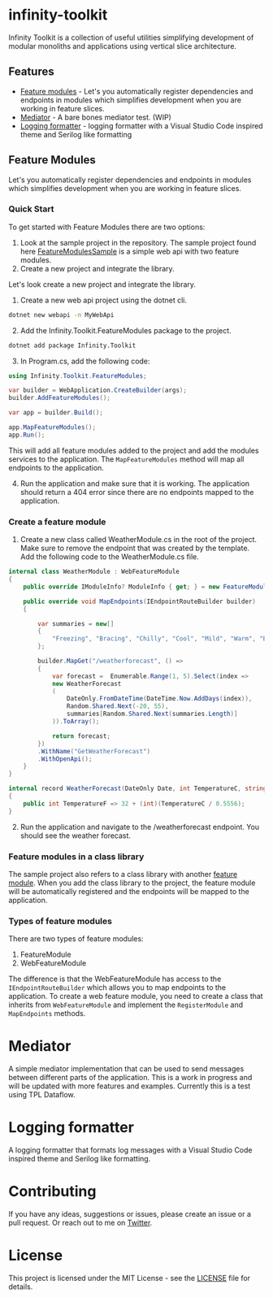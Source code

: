 # infinity-toolkit
Infinity Toolkit is a collection of useful utilities simplifying development of modular monoliths and applications using vertical slice architecture.

## Features
- [Feature modules](#feature-modules) - Let's you automatically register dependencies and endpoints in modules which simplifies development when you are working in feature slices.
- [Mediator](#mediator) - A bare bones mediator test. (WIP)
- [Logging formatter](#logging-formatter) - logging formatter with a Visual Studio Code inspired theme and Serilog like formatting

## Feature Modules
Let's you automatically register dependencies and endpoints in modules which simplifies development when you are working in feature slices.

### Quick Start
To get started with Feature Modules there are two options:
1. Look at the sample project in the repository. The sample project found here [FeatureModulesSample](samples/FeatureModulesSample) is a simple web api with two feature modules.
2. Create a new project and integrate the library.

Let's look create a new project and integrate the library.
1. Create a new web api project using the dotnet cli.
```bash
dotnet new webapi -n MyWebApi
```

2. Add the Infinity.Toolkit.FeatureModules package to the project.
```bash
dotnet add package Infinity.Toolkit
```

3. In Program.cs, add the following code:
```csharp
using Infinity.Toolkit.FeatureModules;

var builder = WebApplication.CreateBuilder(args);
builder.AddFeatureModules();

var app = builder.Build();

app.MapFeatureModules();
app.Run();
```

This will add all feature modules added to the project and add the modules services to the application. The `MapFeatureModules` method will map all endpoints to the application.

4. Run the application and make sure that it is working. The application should return a 404 error since there are no endpoints mapped to the application.

### Create a feature module
1. Create a new class called WeatherModule.cs in the root of the project. Make sure to remove the endpoint that was created by the template. Add the following code to the WeatherModule.cs file.

```csharp
internal class WeatherModule : WebFeatureModule
{
    public override IModuleInfo? ModuleInfo { get; } = new FeatureModuleInfo("WeatherModule", "1.0.0");

    public override void MapEndpoints(IEndpointRouteBuilder builder)
    {

        var summaries = new[]
        {
            "Freezing", "Bracing", "Chilly", "Cool", "Mild", "Warm", "Balmy", "Hot", "Sweltering", "Scorching"
        };

        builder.MapGet("/weatherforecast", () =>
        {
            var forecast =  Enumerable.Range(1, 5).Select(index =>
            new WeatherForecast
            (
                DateOnly.FromDateTime(DateTime.Now.AddDays(index)),
                Random.Shared.Next(-20, 55),
                summaries[Random.Shared.Next(summaries.Length)]
            )).ToArray();

            return forecast;
        })
        .WithName("GetWeatherForecast")
        .WithOpenApi();
    }
}

internal record WeatherForecast(DateOnly Date, int TemperatureC, string? Summary)
{
    public int TemperatureF => 32 + (int)(TemperatureC / 0.5556);
}
```

2. Run the application and navigate to the /weatherforecast endpoint. You should see the weather forecast.

### Feature modules in a class library
The sample project also refers to a class library with another [feature module](samples/FeatureModulesSample.Module1). When you add the class library to the project, the feature module will be automatically registered and the endpoints will be mapped to the application.

### Types of feature modules

There are two types of feature modules:
1. FeatureModule
2. WebFeatureModule

The difference is that the WebFeatureModule has access to the `IEndpointRouteBuilder` which allows you to map endpoints to the application.
To create a web feature module, you need to create a class that inherits from `WebFeatureModule` and implement the `RegisterModule` and `MapEndpoints` methods.

# Mediator
A simple mediator implementation that can be used to send messages between different parts of the application.
This is a work in progress and will be updated with more features and examples.
Currently this is a test using TPL Dataflow.

# Logging formatter
A logging formatter that formats log messages with a Visual Studio Code inspired theme and Serilog like formatting.

# Contributing
If you have any ideas, suggestions or issues, please create an issue or a pull request. Or reach out to me on [Twitter](https://twitter.com/peternylander).

# License
This project is licensed under the MIT License - see the [LICENSE](LICENSE) file for details.
